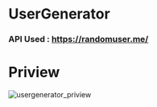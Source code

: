 # UserGenerator

### API Used : https://randomuser.me/

# Priview
![usergenerator_priview](https://user-images.githubusercontent.com/76425337/217683889-70450506-a37d-4bab-87cd-60f651d26aae.gif)
